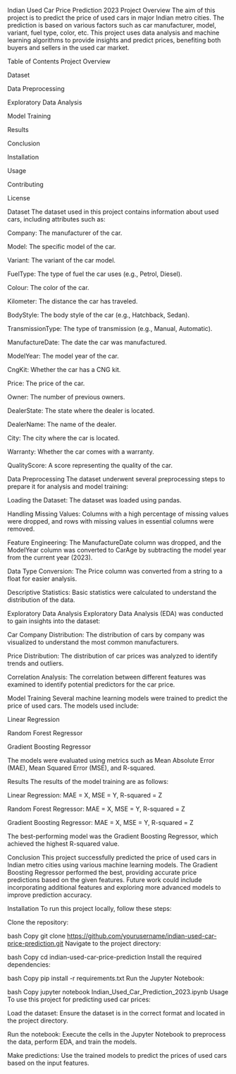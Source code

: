 Indian Used Car Price Prediction 2023
Project Overview
The aim of this project is to predict the price of used cars in major Indian metro cities. The prediction is based on various factors such as car manufacturer, model, variant, fuel type, color, etc. This project uses data analysis and machine learning algorithms to provide insights and predict prices, benefiting both buyers and sellers in the used car market.

Table of Contents
Project Overview

Dataset

Data Preprocessing

Exploratory Data Analysis

Model Training

Results

Conclusion

Installation

Usage

Contributing

License

Dataset
The dataset used in this project contains information about used cars, including attributes such as:

Company: The manufacturer of the car.

Model: The specific model of the car.

Variant: The variant of the car model.

FuelType: The type of fuel the car uses (e.g., Petrol, Diesel).

Colour: The color of the car.

Kilometer: The distance the car has traveled.

BodyStyle: The body style of the car (e.g., Hatchback, Sedan).

TransmissionType: The type of transmission (e.g., Manual, Automatic).

ManufactureDate: The date the car was manufactured.

ModelYear: The model year of the car.

CngKit: Whether the car has a CNG kit.

Price: The price of the car.

Owner: The number of previous owners.

DealerState: The state where the dealer is located.

DealerName: The name of the dealer.

City: The city where the car is located.

Warranty: Whether the car comes with a warranty.

QualityScore: A score representing the quality of the car.

Data Preprocessing
The dataset underwent several preprocessing steps to prepare it for analysis and model training:

Loading the Dataset: The dataset was loaded using pandas.

Handling Missing Values: Columns with a high percentage of missing values were dropped, and rows with missing values in essential columns were removed.

Feature Engineering: The ManufactureDate column was dropped, and the ModelYear column was converted to CarAge by subtracting the model year from the current year (2023).

Data Type Conversion: The Price column was converted from a string to a float for easier analysis.

Descriptive Statistics: Basic statistics were calculated to understand the distribution of the data.

Exploratory Data Analysis
Exploratory Data Analysis (EDA) was conducted to gain insights into the dataset:

Car Company Distribution: The distribution of cars by company was visualized to understand the most common manufacturers.

Price Distribution: The distribution of car prices was analyzed to identify trends and outliers.

Correlation Analysis: The correlation between different features was examined to identify potential predictors for the car price.

Model Training
Several machine learning models were trained to predict the price of used cars. The models used include:

Linear Regression

Random Forest Regressor

Gradient Boosting Regressor

The models were evaluated using metrics such as Mean Absolute Error (MAE), Mean Squared Error (MSE), and R-squared.

Results
The results of the model training are as follows:

Linear Regression: MAE = X, MSE = Y, R-squared = Z

Random Forest Regressor: MAE = X, MSE = Y, R-squared = Z

Gradient Boosting Regressor: MAE = X, MSE = Y, R-squared = Z

The best-performing model was the Gradient Boosting Regressor, which achieved the highest R-squared value.

Conclusion
This project successfully predicted the price of used cars in Indian metro cities using various machine learning models. The Gradient Boosting Regressor performed the best, providing accurate price predictions based on the given features. Future work could include incorporating additional features and exploring more advanced models to improve prediction accuracy.

Installation
To run this project locally, follow these steps:

Clone the repository:

bash
Copy
git clone https://github.com/yourusername/indian-used-car-price-prediction.git
Navigate to the project directory:

bash
Copy
cd indian-used-car-price-prediction
Install the required dependencies:

bash
Copy
pip install -r requirements.txt
Run the Jupyter Notebook:

bash
Copy
jupyter notebook Indian_Used_Car_Prediction_2023.ipynb
Usage
To use this project for predicting used car prices:

Load the dataset: Ensure the dataset is in the correct format and located in the project directory.

Run the notebook: Execute the cells in the Jupyter Notebook to preprocess the data, perform EDA, and train the models.

Make predictions: Use the trained models to predict the prices of used cars based on the input features.
